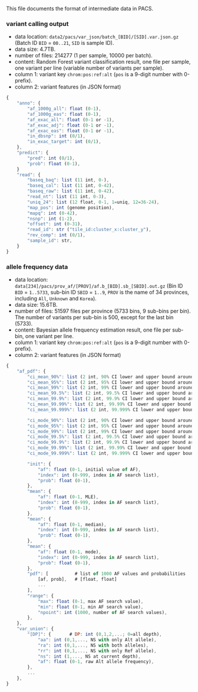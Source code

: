 This file documents the format of intermediate data in PACS.

### variant calling output 

* data location: `data2/pacs/var_json/batch_[BID]/[SID].var.json.gz` (Batch ID `BID` = `00..21`, `SID` is sample ID).
* data size: 4.7TB. 
* number of files: 214277 (1 per sample, 10000 per batch).
* content: Random Forest variant classification result, one file per sample, one variant per line (variable number of variants per sample). 
* column 1: variant key `chrom:pos:ref:alt` (`pos` is a 9-digit number with 0-prefix). 
* column 2: variant features (in JSON format)

```javascript
{
	"anno": {
		"af_1000g_all": float (0-1),
		"af_1000g_eas": float (0-1),
		"af_exac_all": float (0-1 or -1),
		"af_exac_adj": float (0-1 or -1),
		"af_exac_eas": float (0-1 or -1),
		"in_dbsnp": int (0/1),
		"in_exac_target": int (0/1),
	},
	"predict": {
		"pred": int (0/1),
		"prob": float (0-1),
	}
	"read": {
		"baseq_baq": list (11 int, 0-),
		"baseq_cal": list (11 int, 0-42),
		"baseq_raw": list (11 int, 0-42),
		"read_nt": list (11 int, 0-3),
		"uniq_24": list (12 float, 0-1, 1=uniq, 12=36-24),
		"map_pos": int (genome position),
		"mapq": int (0-42),
		"nsnp": int (1-2),
		"offset": int (0-31),
		"read_id": str ("tile_id:cluster_x:cluster_y"),
		"rev_comp": int (0/1), 
		"sample_id": str, 
	}
}
```

### allele frequency data

* data location: `data[234]/pacs/prov_af/[PROV]/af.b_[BID].sb_[SBID].out.gz` (Bin ID `BID` = `1..5733`, sub-bin ID `SBID` = `1..9`, `PROV` is the name of 34 provinces, including `All`, `Unknown` and `Korea`). 
* data size: 15.6TB.
* number of files: 51597 files per province (5733 bins, 9 sub-bins per bin). The number of variants per sub-bin is 500, except for the last bin (5733).  
* content: Bayesian allele frequency estimation result, one file per sub-bin, one variant per line. 
* column 1: variant key `chrom:pos:ref:alt` (`pos` is a 9-digit number with 0-prefix). 
* column 2: variant features (in JSON format)

```javascript
{
	"af_pdf": {
		"ci_mean_90%": list (2 int, 90% CI lower and upper bound around MLE),
		"ci_mean_95%": list (2 int, 95% CI lower and upper bound around MLE),
		"ci_mean_99%": list (2 int, 99% CI lower and upper bound around MLE),
		"ci_mean_99.5%": list (2 int, 99.5% CI lower and upper bound around MLE),
		"ci_mean_99.9%": list (2 int, 99.9% CI lower and upper bound around MLE),
		"ci_mean_99.99%": list (2 int, 99.99% CI lower and upper bound around MLE),
		"ci_mean_99.999%": list (2 int, 99.999% CI lower and upper bound around MLE),

		"ci_mode_90%": list (2 int, 90% CI lower and upper bound around mode),
		"ci_mode_95%": list (2 int, 95% CI lower and upper bound around mode),
		"ci_mode_99%": list (2 int, 99% CI lower and upper bound around mode),
		"ci_mode_99.5%": list (2 int, 99.5% CI lower and upper bound around mode),
		"ci_mode_99.9%": list (2 int, 99.9% CI lower and upper bound around mode),
		"ci_mode_99.99%": list (2 int, 99.99% CI lower and upper bound around mode),
		"ci_mode_99.999%": list (2 int, 99.999% CI lower and upper bound around mode),

		"init": {
			"af": float (0-1, initial value of AF),
			"index": int (0-999, index in AF search list),
			"prob": float (0-1),
		},
		"mean": {
			"af": float (0-1, MLE),
			"index": int (0-999, index in AF search list),
			"prob": float (0-1),
		},
		"mean": {
			"af": float (0-1, median),
			"index": int (0-999, index in AF search list),
			"prob": float (0-1),
		},
		"mean": {
			"af": float (0-1, mode),
			"index": int (0-999, index in AF search list),
			"prob": float (0-1),
		},
		"pdf": [          # list of 1000 AF values and probabilities
			[af, prob],   # [float, float] 
			...
		], 
		"range": {
			"max": float (0-1, max AF search value), 
			"min": float (0-1, min AF search value), 
			"npoint": int (1000, number of AF search values), 
		},
	},
	"var_union": {
		"[DP]": {       # DP: int (0,1,2,...; 0=all depth),
			"aa": int (0,1,..., NS with only Alt allele),
			"ra": int (0,1,..., NS with both alleles),
			"rr": int (0,1,..., NS with only Ref allele),
			"ns": int (1,..., NS at current depth),
			"af": float (0-1, raw Alt allele frequency),
		},
		...
	},
}
```





